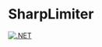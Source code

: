 # SharpLimiter
[![.NET](https://github.com/Neo-vortex/SharpLimiter/actions/workflows/Test.yml/badge.svg?branch=main)](https://github.com/Neo-vortex/SharpLimiter/actions/workflows/Test.yml)
